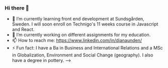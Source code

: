 ### Hi there 👋

- 🌱 I’m currently learning front end development at Sundsgården, Sweden. I will soon enroll on Technigo's 11 weeks course in Javascript and React.
- 🔭 I’m currently working on different assignments for my education.
- 📫 How to reach me: https://www.linkedin.com/in/dianaunden/
- ⚡ Fun fact: I have a Ba in Business and International Relations and a MSc in Globalization, Environment and Social Change (geography). I also have a degree in pottery.
-->
